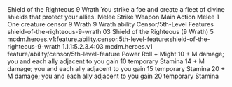 <ability>
  <name>Shield of the Righteous</name>
  <cost>9 Wrath</cost>
  <flavor>You strike a foe and create a fleet of divine shields that protect your allies.</flavor>
  <keywords>
    <keyword>Melee</keyword>
    <keyword>Strike</keyword>
    <keyword>Weapon</keyword>
  </keywords>
  <type>Main Action</type>
  <distance>Melee 1</distance>
  <target>One creature</target>
  <metadata>
    <class>censor</class>
    <cost>9 Wrath</cost>
    <cost_amount>9</cost_amount>
    <cost_resource>Wrath</cost_resource>
    <feature_type>ability</feature_type>
    <file_dpath>Censor/5th-Level Features</file_dpath>
    <item_id>shield-of-the-righteous-9-wrath</item_id>
    <item_index>03</item_index>
    <item_name>Shield of the Righteous (9 Wrath)</item_name>
    <level>5</level>
    <scc>mcdm.heroes.v1:feature.ability.censor.5th-level-feature:shield-of-the-righteous-9-wrath</scc>
    <scdc>1.1.1:5.2.3.4:03</scdc>
    <source>mcdm.heroes.v1</source>
    <type>feature/ability/censor/5th-level-feature</type>
  </metadata>
  <effects>
    <effect type="roll">
      <roll>Power Roll + Might</roll>
      <t1>10 + M damage; you and each ally adjacent to you gain 10 temporary Stamina</t1>
      <t2>14 + M damage; you and each ally adjacent to you gain 15 temporary Stamina</t2>
      <t3>20 + M damage; you and each ally adjacent to you gain 20 temporary Stamina</t3>
    </effect>
  </effects>
</ability>
